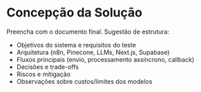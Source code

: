 # Concepção da Solução

Preencha com o documento final. Sugestão de estrutura:

- Objetivos do sistema e requisitos do teste
- Arquitetura (n8n, Pinecone, LLMs, Next.js, Supabase)
- Fluxos principais (envio, processamento assíncrono, callback)
- Decisões e trade-offs
- Riscos e mitigação
- Observações sobre custos/limites dos modelos
